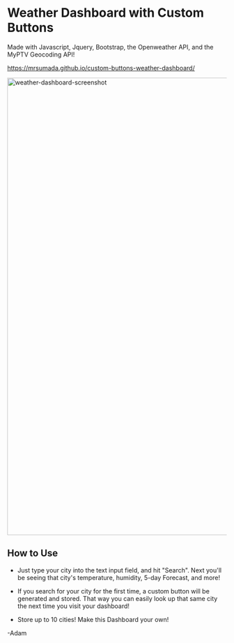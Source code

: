 # Weather Dashboard with Custom Buttons

Made with Javascript, Jquery, Bootstrap, the Openweather API, and the MyPTV Geocoding API!

https://mrsumada.github.io/custom-buttons-weather-dashboard/

<img width="1048" alt="weather-dashboard-screenshot" src="">

## How to Use

* Just type your city into the text input field, and hit "Search".  Next you'll be seeing that city's temperature, humidity, 5-day Forecast, and more!

* If you search for your city for the first time, a custom button will be generated and stored. That way you can easily look up that same city the next time you visit your dashboard!

* Store up to 10 cities! Make this Dashboard your own!

-Adam
